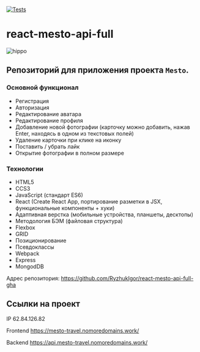 [![Tests](https://github.com/yandex-praktikum/react-mesto-api-full-gha/actions/workflows/tests.yml/badge.svg)](https://github.com/yandex-praktikum/react-mesto-api-full-gha/actions/workflows/tests.yml)
# react-mesto-api-full  
![hippo](https://github.com/RyzhukIgor/react-mesto-api-full-gha/blob/main/frontend/src/images/present.gif)  
## Репозиторий для приложения проекта `Mesto`.  
### Основной функционал  
- Регистрация  
- Авторизация  
- Редактирование аватара  
- Редактирование профиля  
- Добавление новой фотографии (карточку можно добавить, нажав Enter, находясь в одном из текстовых полей)  
- Удаление карточки при клике на иконку  
- Поставить / убрать лайк  
- Открытие фотографии в полном размере  
### Технологии  
- HTML5  
- CCS3  
- JavaScript (стандарт ES6)  
- React (Create React App, портирование разметки в JSX, функциональные компоненты + хуки)  
- Адаптивная верстка (мобильные устройства, планшеты, десктопы)  
-  Методология БЭМ (файловая структура)  
- Flexbox  
-  GRID  
- Позиционирование  
- Псевдоклассы  
-  Webpack  
- Express  
- MongodDB  

Адрес репозитория: https://github.com/RyzhukIgor/react-mesto-api-full-gha

## Ссылки на проект

IP 62.84.126.82

Frontend https://mesto-travel.nomoredomains.work/

Backend https://api.mesto-travel.nomoredomains.work/
